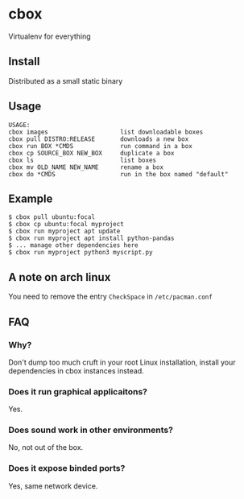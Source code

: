 # cbox
Virtualenv for everything

## Install
Distributed as a small static binary

## Usage
```
USAGE:
cbox images                    list downloadable boxes
cbox pull DISTRO:RELEASE       downloads a new box
cbox run BOX *CMDS             run command in a box
cbox cp SOURCE_BOX NEW_BOX     duplicate a box
cbox ls                        list boxes
cbox mv OLD_NAME NEW_NAME      rename a box
cbox do *CMDS                  run in the box named "default"
```

## Example
```
$ cbox pull ubuntu:focal
$ cbox cp ubuntu:focal myproject
$ cbox run myproject apt update
$ cbox run myproject apt install python-pandas
$ ... manage other dependencies here
$ cbox run myproject python3 myscript.py
```


## A note on arch linux
You need to remove the entry `CheckSpace` in `/etc/pacman.conf`

## FAQ

### Why?

Don't dump too much cruft in your root Linux installation, install your dependencies in cbox instances instead.

### Does it run graphical applicaitons?
Yes.

### Does sound work in other environments?
No, not out of the box.

### Does it expose binded ports?
Yes, same network device.


